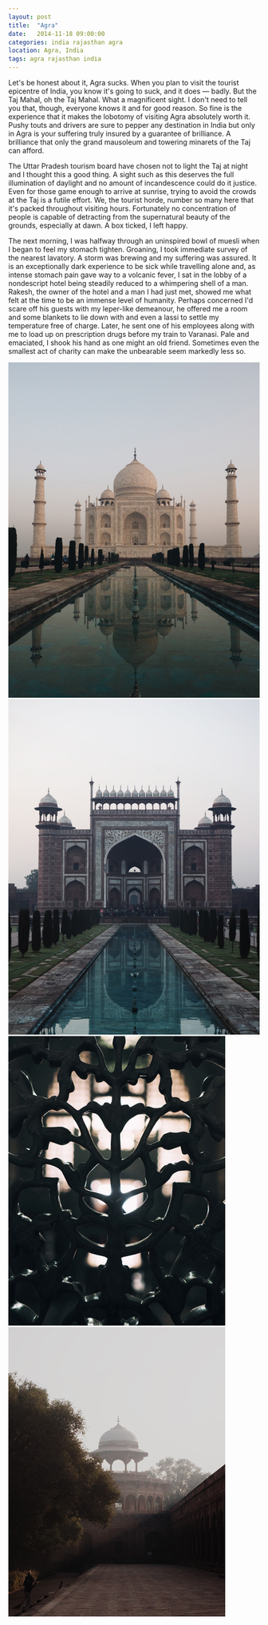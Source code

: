 ```yaml
---
layout: post
title:  "Agra"
date:   2014-11-18 09:00:00
categories: india rajasthan agra
location: Agra, India
tags: agra rajasthan india
---
```


Let's be honest about it, Agra sucks. When you plan to visit the tourist epicentre of India, you know it's going to suck, and it does — badly. But the Taj Mahal, oh the Taj Mahal. What a magnificent sight. I don't need to tell you that, though, everyone knows it and for good reason. So fine is the experience that it makes the lobotomy of visiting Agra absolutely worth it. Pushy touts and drivers are sure to pepper any destination in India but only in Agra is your suffering truly insured by a guarantee of brilliance. A brilliance that only the grand mausoleum and towering minarets of the Taj can afford.

The Uttar Pradesh tourism board have chosen not to light the Taj at night and I thought this a good thing. A sight such as this deserves the full illumination of daylight and no amount of incandescence could do it justice. Even for those game enough to arrive at sunrise, trying to avoid the crowds at the Taj is a futile effort. We, the tourist horde, number so many here that it's packed throughout visiting hours. Fortunately no concentration of people is capable of detracting from the supernatural beauty of the grounds, especially at dawn. A box ticked, I left happy.

The next morning, I was halfway through an uninspired bowl of muesli when I began to feel my stomach tighten. Groaning, I took immediate survey of the nearest lavatory. A storm was brewing and my suffering was assured. It is an exceptionally dark experience to be sick while travelling alone and, as intense stomach pain gave way to a volcanic fever, I sat in the lobby of a nondescript hotel being steadily reduced to a whimpering shell of a man. Rakesh, the owner of the hotel and a man I had just met, showed me what felt at the time to be an immense level of humanity. Perhaps concerned I'd scare off his guests with my leper-like demeanour, he offered me a room and some blankets to lie down with and even a lassi to settle my temperature free of charge. Later, he sent one of his employees along with me to load up on prescription drugs before my train to Varanasi. Pale and emaciated, I shook his hand as one might an old friend. Sometimes even the smallest act of charity can make the unbearable seem markedly less so.

<div class="post-image">
	<a href="/photography/2014-11-18-agra/1-full.jpg" target="_blank" title="The Taj Mahal at sunrise"><img src="/photography/2014-11-18-agra/1.jpg" alt="The Taj Mahal at sunrise"></a>
</div>

<div class="post-image">
	<a href="/photography/2014-11-18-agra/4-full.jpg" target="_blank" title="A glimpse back at the entrance to the Taj Mahal's grounds. Visitors can be seen pouring in and jostling for position in the iconic photo spot"><img src="/photography/2014-11-18-agra/4.jpg" alt="A glimpse back at the entrance to the Taj Mahal's grounds. Visitors can be seen pouring in and jostling for position in the iconic photo spot"></a>
</div>

<div class="post-image post-image--split">
	<a href="/photography/2014-11-18-agra/2-full.jpg" target="_blank" title="A closeup of the intricate marble carvings inside the grand mausoleum of the Taj Mahal"><img src="/photography/2014-11-18-agra/2.jpg" alt="A closeup of the intricate marble carvings inside the grand mausoleum of the Taj Mahal"></a>
	<a href="/photography/2014-11-18-agra/3-full.jpg" target="_blank" title="A rare moment of solitude in a corner of the grounds of the Taj Mahal"><img src="/photography/2014-11-18-agra/3.jpg" alt="A rare moment of solitude in a corner of the grounds of the Taj Mahal"></a>
</div>
